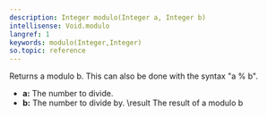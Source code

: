 ```yaml
---
description: Integer modulo(Integer a, Integer b)
intellisense: Void.modulo
langref: 1
keywords: modulo(Integer,Integer)
so.topic: reference
---
```



Returns a modulo b. This can also be done with the syntax "a % b".



* **a:** The number to divide.
* **b:** The number to divide by.
\result The result of a modulo b


